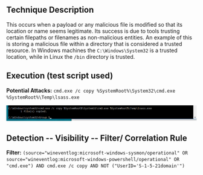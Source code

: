 ## Technique Description

This occurs when a payload or any malicious file is modified so that its location or name seems legitimate. Its success is due to tools trusting certain filepaths or filenames as non-malicious entities. An example of this is storing a malicious file within a directory that is considered a trusted resource. In Windows machines the ```C:\Windows\System32``` is a trusted location, while in Linux the ```/bin``` directory is trusted. 

## Execution (test script used)

**Potential Attacks:** ```cmd.exe /c copy %SystemRoot%\System32\cmd.exe %SystemRoot%\Temp\lsass.exe```

![](../images/T1036_Execute.PNG)

## Detection -- Visibility -- Filter/ Correlation Rule

**Filter:** ```(source="wineventlog:microsoft-windows-sysmon/operational" OR source="wineventlog:microsoft-windows-powershell/operational" OR "cmd.exe") AND cmd.exe /c copy AND NOT ("UserID='S-1-5-21domain'")```


